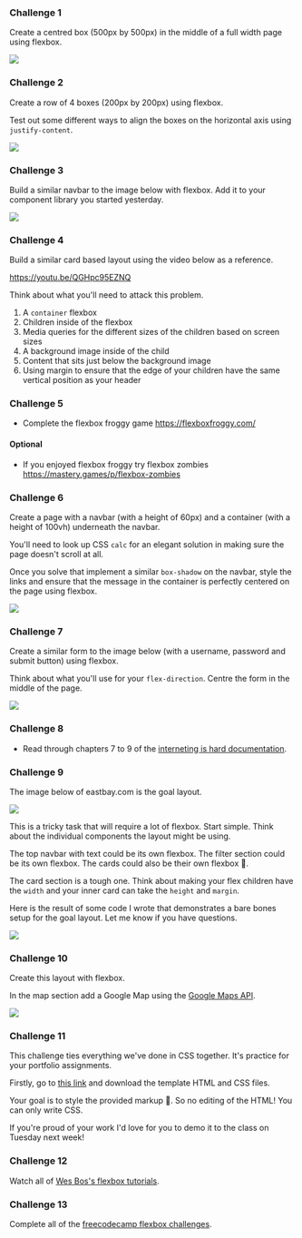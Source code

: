 ### Challenge 1

Create a centred box (500px by 500px) in the middle of a full width page using flexbox.

![](https://dl.dropboxusercontent.com/s/0e8znu34zuxd949/basic-flexbox.png?dl=0)

### Challenge 2

Create a row of 4 boxes (200px by 200px) using flexbox. 

Test out some different ways to align the boxes on the horizontal axis using `justify-content`.

![](https://dl.dropboxusercontent.com/s/9tdzjo4ir5rwrso/flexbox-row.png?dl=0)

### Challenge 3

Build a similar navbar to the image below with flexbox. Add it to your component library you started yesterday.

![](https://dl.dropboxusercontent.com/s/qxtopzvw9s440ua/navbar.png?dl=0)

### Challenge 4

Build a similar card based layout using the video below as a reference.

https://youtu.be/QGHpc95EZNQ

Think about what you'll need to attack this problem.

1. A `container` flexbox
2. Children inside of the flexbox
3. Media queries for the different sizes of the children based on screen sizes
4. A background image inside of the child
5. Content that sits just below the background image 
6. Using margin to ensure that the edge of your children have the same vertical position as your header

### Challenge 5
- Complete the flexbox froggy game https://flexboxfroggy.com/

#### Optional
- If you enjoyed flexbox froggy try flexbox zombies https://mastery.games/p/flexbox-zombies

### Challenge 6

Create a page with a navbar (with a height of 60px) and a container (with a height of 100vh) underneath the navbar.

You'll need to look up CSS `calc` for an elegant solution in making sure the page doesn't scroll at all.

Once you solve that implement a similar `box-shadow` on the navbar, style the links and ensure that the message in the container is perfectly centered on the page using flexbox.

![](https://dl.dropboxusercontent.com/s/rq1zzsbbos880yz/calc_example.png)

### Challenge 7

Create a similar form to the image below (with a username, password and submit button) using flexbox. 

Think about what you'll use for your `flex-direction`. Centre the form in the middle of the page.

![](https://dl.dropboxusercontent.com/s/vq2l33ckop6xjza/form_flexbox.png)

### Challenge 8
- Read through chapters 7 to 9 of the [interneting is hard documentation](https://internetingishard.com).

### Challenge 9

The image below of eastbay.com is the goal layout.

![](https://dl.dropboxusercontent.com/s/u84bvcewozz711g/products-page.png?dl=0)

This is a tricky task that will require a lot of flexbox. Start simple. Think about the individual components the layout might be using.

The top navbar with text could be its own flexbox. The filter section could be its own flexbox. The cards could also be their own flexbox 🤯. 

The card section is a tough one. Think about making your flex children have the `width` and your inner card can take the `height` and `margin`.

Here is the result of some code I wrote that demonstrates a bare bones setup for the goal layout. Let me know if you have questions.

![](https://dl.dropboxusercontent.com/s/5cg6pcifoh6c4td/basketball.png)

### Challenge 10

Create this layout with flexbox.

In the map section add a Google Map using the [Google Maps API](https://cloud.google.com/maps-platform/maps/).

![](https://media.giphy.com/media/ygx418kE1s656bTCZp/giphy.gif)

### Challenge 11

This challenge ties everything we've done in CSS together. It's practice for your portfolio assignments.

Firstly, go to [this link](http://www.csszengarden.com/) and download the template HTML and CSS files.

Your goal is to style the provided markup 🎨. So no editing of the HTML! You can only write CSS. 

If you're proud of your work I'd love for you to demo it to the class on Tuesday next week!

### Challenge 12

Watch all of [Wes Bos's flexbox tutorials](https://flexbox.io/).

### Challenge 13

Complete all of the [freecodecamp flexbox challenges](https://learn.freecodecamp.org/responsive-web-design/css-flexbox).